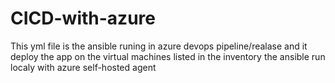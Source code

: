 ﻿# CICD-with-azure
This yml file is the ansible runing in azure devops pipeline/realase and it deploy the app on the virtual machines listed in the inventory
the ansible run localy with azure self-hosted agent
